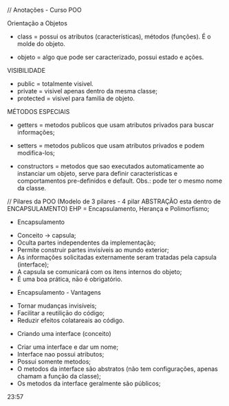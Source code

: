 // Anotações - Curso POO

Orientação a Objetos

- class = possui os atributos (características), métodos (funções). É o molde do objeto.

- objeto = algo que pode ser caracterizado, possui estado e ações.

VISIBILIDADE
- public = totalmente visivel.
- private = visivel apenas dentro da mesma classe;
- protected = visivel para familia de objeto.

MÉTODOS ESPECIAIS
- getters = metodos publicos que usam atributos privados para buscar informações;

- setters = metodos publicos que usam atributos privados e podem modifica-los;

- constructors = metodos que sao executados automaticamente ao instanciar um objeto, serve para definir caracteristicas e comportamentos pre-definidos e default. Obs.: pode ter o mesmo nome da classe.

// Pilares da POO (Modelo de 3 pilares - 4 pilar ABSTRAÇÃO esta dentro de ENCAPSULAMENTO)
EHP = Encapsulamento, Herança e Polimorfismo;

- Encapsulamento
 * Conceito -> capsula;
 * Oculta partes independentes da implementação;
 * Permite construir partes invisíveis ao mundo exterior;
 * As informações solicitadas externamente seram tratadas pela capsula (interface);
 * A capsula se comunicará com os itens internos do objeto;
 * É uma boa prática, nāo é obrigatório.

- Encapsulamento - Vantagens
 * Tornar mudanças invisíveis;
 * Facilitar a reutiliçāo do código;
 * Reduzir efeitos colatareais ao código.

- Criando uma interface (conceito)
 * Criar uma interface e dar um nome;
 * Interface nao possui atributos;
 * Possui somente metodos;
 * O metodos da interface são abstratos (não tem configurações, apenas chamam a função da classe);
 * Os metodos da interface geralmente são públicos;

23:57








